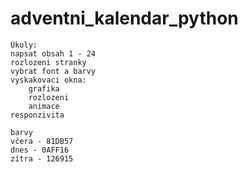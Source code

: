 # adventni_kalendar_python
    Úkoly:
    napsat obsah 1 - 24
    rozlozeni stranky
    vybrat font a barvy
    vyskakovaci okna:
        grafika
        rozlozeni
        animace
    responzivita
    
    barvy
    včera - 81DB57
    dnes - 0AFF16
    zítra - 126915
